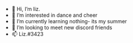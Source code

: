 - 👋 Hi, I’m liz.
- 👀 I’m interested in dance and cheer
- 🌱 I’m currently learning nothing- its my summer
- 💞️ I’m looking to meet new discord friends
- 📫 Liz.#3423

<!---
Lizondiscord/Lizondiscord is a ✨ special ✨ repository because its `README.md` (this file) appears on your GitHub profile.
You can click the Preview link to take a look at your changes.
--->
